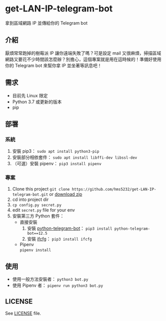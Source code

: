# get-LAN-IP-telegram-bot
拿到區域網路 IP 並傳給你的 Telegram bot

## 介紹
厭煩常常跑掉的樹莓派 IP 讓你遠端失敗了嗎？可是設定 mail 又很麻煩，掃描區域網路又要花不少時間該怎麼辦？別擔心，這個專案就是用在這時候的！準備好使用你的 Telegram bot 來幫你拿 IP 並坐著等訊息吧！

## 需求
* 目前先 Linux 限定
* Python 3.7 或更新的版本
* pip

## 部署
### 系統
1. 安裝 pip3： `sudo apt install python3-pip`
2. 安裝部分相依套件： `sudo apt install libffi-dev libssl-dev`
3. （可選）安裝 pipenv： `pip3 install pipenv`
### 專案
1. Clone this project `git clone https://github.com/hms5232/get-LAN-IP-telegram-bot.git` or [download zip](https://github.com/hms5232/get-LAN-IP-telegram-bot/archive/main.zip)
2. cd into project dir
1. `cp config.py secret.py`
2. edit `secret.py` file for your env
4. 安裝第三方 Python 套件：
	* 直接安裝
		1. 安裝 [python-telegram-bot](https://pypi.org/project/python-telegram-bot/)： `pip3 install python-telegram-bot==12.5`
		2. 安裝 [ifcfg](https://pypi.org/project/ifcfg/)： `pip3 install ifcfg`
	* Pipenv  
		`pipenv install`

## 使用
* 使用一般方法安裝者： `python3 bot.py`
* 使用 Pipenv 者： `pipenv run python3 bot.py`

## LICENSE
See [LICENSE](LICENSE) file.
